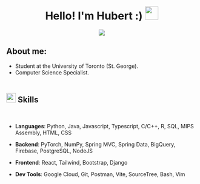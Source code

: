 <h1 align="center"><b>Hello! I'm Hubert :) </b><img src="https://media.giphy.com/media/hvRJCLFzcasrR4ia7z/giphy.gif" width="35"></h1>

<p align="center">
  <a href="https://github.com/DenverCoder1/readme-typing-svg"><img src="https://readme-typing-svg.herokuapp.com?font=Time+New+Roman&color=cyan&size=25&center=true&vCenter=true&width=600&height=100&lines=Hello!!!++;Welcome :)++;"></a>
</p>

## **About me:**

- Student at the University of Toronto (St. George).
- Computer Science Specialist.
<br><br>
## <img src="https://media2.giphy.com/media/QssGEmpkyEOhBCb7e1/giphy.gif?cid=ecf05e47a0n3gi1bfqntqmob8g9aid1oyj2wr3ds3mg700bl&rid=giphy.gif" width ="25"><b> Skills</b>
<br>

- **Languages**:
Python, Java, Javascript, Typescript, C/C++, R, SQL, MIPS Assembly, HTML, CSS

- **Backend**:
PyTorch, NumPy, Spring MVC, Spring Data, BigQuery, Firebase, PostgreSQL, NodeJS

- **Frontend**:
React, Tailwind, Bootstrap, Django

- **Dev Tools**:
Google Cloud, Git, Postman, Vite, SourceTree, Bash, Vim
